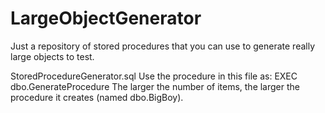 # LargeObjectGenerator
Just a repository of stored procedures that you can use to generate really large objects to test.

StoredProcedureGenerator.sql
Use the procedure in this file as: EXEC dbo.GenerateProcedure <number of items>
The larger the number of items, the larger the procedure it creates (named dbo.BigBoy).
